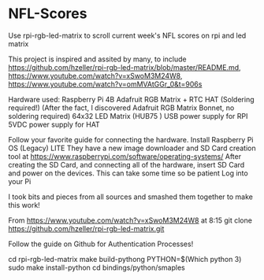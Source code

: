 # NFL-Scores
Use rpi-rgb-led-matrix to scroll current week's NFL scores on rpi and led matrix

This project is inspired and assited by many, to include https://github.com/hzeller/rpi-rgb-led-matrix/blob/master/README.md, https://www.youtube.com/watch?v=xSwoM3M24W8, https://www.youtube.com/watch?v=omMVAtGGr_0&t=906s

Hardware used:
Raspberry Pi 4B
Adafruit RGB Matrix + RTC HAT (Soldering required!) (After the fact, I discovered Adafruit RGB Matrix Bonnet, no soldering required)
64x32 LED Matrix (HUB75 )
USB power supply for RPI
5VDC  power supply for HAT

Follow your favorite guide for connecting the hardware.
Install Raspberry Pi OS (Legacy) LITE
They have a new image downloader and SD Card creation tool at https://www.raspberrypi.com/software/operating-systems/
After creating the SD Card, and connecting all of the hardware, insert SD Card and power on the devices.
This can take some time so be patient
Log into your Pi

I took bits and pieces from all sources and smashed them together to make this work!

From https://www.youtube.com/watch?v=xSwoM3M24W8 at 8:15
git clone https://github.com/hzeller/rpi-rgb-led-matrix.git

Follow the guide on Github for Authentication Processes!

cd rpi-rgb-led-matrix
make build-pythong PYTHON=$(Which python 3)
sudo make install-python
cd bindings/python/smaples


